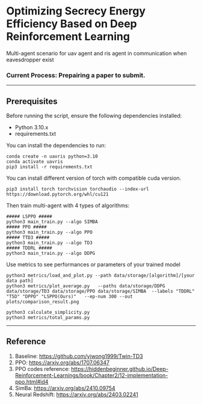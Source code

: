 # Optimizing Secrecy Energy Efficiency Based on Deep Reinforcement Learning
Multi-agent scenario for uav agent and ris agent in communication when eavesdropper exist

### Current Process: Prepairing a paper to submit.

----

## Prerequisites
Before running the script, ensure the following dependencies installed:
- Python 3.10.x
- requirements.txt

You can install the dependencies to run:

```commandline
conda create -n uavris python=3.10
conda activate uavris
pip3 install -r requirements.txt
```
You can install different version of torch with compatible cuda version. 
```commandline
pip3 install torch torchvision torchaudio --index-url https://download.pytorch.org/whl/cu121
```
Then train multi-agent with 4 types of algorithms:
```commandline
##### LSPPO #####
python3 main_train.py --algo SIMBA
##### PPO #####
python3 main_train.py --algo PPO
##### TTD3 #####
python3 main_train.py --algo TD3
##### TDDRL #####
python3 main_train.py --algo DDPG
```
Use metrics to see performances or parameters of your trained model 
```commandline
python3 metrics/load_and_plot.py --path data/storage/[algorithm]/[your data path]
python3 metrics/plot_average.py   --paths data/storage/DDPG data/storage/TD3 data/storage/PPO data/storage/SIMBA  --labels "TDDRL" "T5D" "DPPO" "LSPPO(Ours)"   --ep-num 300 --out plots/comparison_result.png

python3 calculate_simplicity.py
python3 metrics/total_params.py 
```
---
## Reference
1. Baseline: https://github.com/yjwong1999/Twin-TD3
2. PPO: https://arxiv.org/abs/1707.06347
3. PPO codes reference: https://hiddenbeginner.github.io/Deep-Reinforcement-Learnings/book/Chapter2/12-implementation-ppo.html#id4
4. SimBa: https://arxiv.org/abs/2410.09754
5. Neural Redshift: https://arxiv.org/abs/2403.02241
